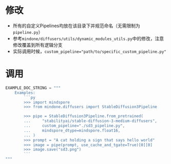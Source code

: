 # 修改
- 所有的自定义Pipelines均放在该目录下并规范命名（无需限制为`pipeline.py`）
- 参考`mindone/diffusers/utils/dynamic_modules_utils.py`中的修改，注意修改覆盖到所有逻辑分支
- 实际调用时候，`custom_pipeline="path/to/specific_custom_pipeline.py"`

# 调用
```py
EXAMPLE_DOC_STRING = """
    Examples:
        ```py
        >>> import mindspore
        >>> from mindone.diffusers import StableDiffusion3Pipeline

        >>> pipe = StableDiffusion3Pipeline.from_pretrained(
        ...     "stabilityai/stable-diffusion-3-medium-diffusers",
        ...     custom_pipeline="./sd3_pipeline.py",
        ...     mindspore_dtype=mindspore.float16,
        ... )
        >>> prompt = "A cat holding a sign that says hello world"
        >>> image = pipe(prompt, use_cache_and_tgate=True)[0][0]
        >>> image.save("sd3.png")
        ```
"""
```